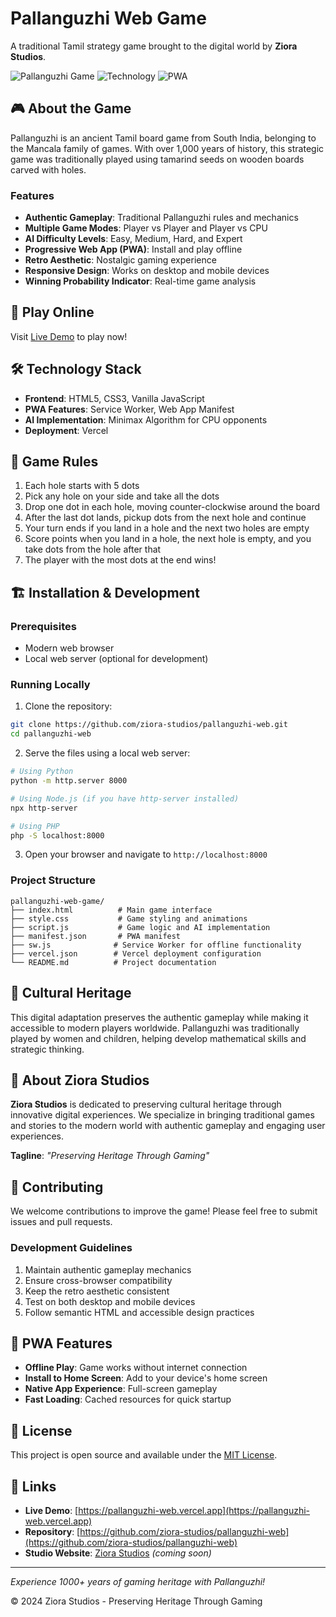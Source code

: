 # Pallanguzhi Web Game

A traditional Tamil strategy game brought to the digital world by **Ziora Studios**.

![Pallanguzhi Game](https://img.shields.io/badge/Game-Pallanguzhi-success)
![Technology](https://img.shields.io/badge/Technology-HTML5%20%7C%20CSS3%20%7C%20JavaScript-blue)
![PWA](https://img.shields.io/badge/PWA-Ready-purple)

## 🎮 About the Game

Pallanguzhi is an ancient Tamil board game from South India, belonging to the Mancala family of games. With over 1,000 years of history, this strategic game was traditionally played using tamarind seeds on wooden boards carved with holes.

### Features

- **Authentic Gameplay**: Traditional Pallanguzhi rules and mechanics
- **Multiple Game Modes**: Player vs Player and Player vs CPU
- **AI Difficulty Levels**: Easy, Medium, Hard, and Expert
- **Progressive Web App (PWA)**: Install and play offline
- **Retro Aesthetic**: Nostalgic gaming experience
- **Responsive Design**: Works on desktop and mobile devices
- **Winning Probability Indicator**: Real-time game analysis

## 🚀 Play Online

Visit [Live Demo](https://pallanguzhi-web.vercel.app) to play now!

## 🛠️ Technology Stack

- **Frontend**: HTML5, CSS3, Vanilla JavaScript
- **PWA Features**: Service Worker, Web App Manifest
- **AI Implementation**: Minimax Algorithm for CPU opponents
- **Deployment**: Vercel

## 🎯 Game Rules

1. Each hole starts with 5 dots
2. Pick any hole on your side and take all the dots
3. Drop one dot in each hole, moving counter-clockwise around the board
4. After the last dot lands, pickup dots from the next hole and continue
5. Your turn ends if you land in a hole and the next two holes are empty
6. Score points when you land in a hole, the next hole is empty, and you take dots from the hole after that
7. The player with the most dots at the end wins!

## 🏗️ Installation & Development

### Prerequisites
- Modern web browser
- Local web server (optional for development)

### Running Locally

1. Clone the repository:
```bash
git clone https://github.com/ziora-studios/pallanguzhi-web.git
cd pallanguzhi-web
```

2. Serve the files using a local web server:
```bash
# Using Python
python -m http.server 8000

# Using Node.js (if you have http-server installed)
npx http-server

# Using PHP
php -S localhost:8000
```

3. Open your browser and navigate to `http://localhost:8000`

### Project Structure

```
pallanguzhi-web-game/
├── index.html          # Main game interface
├── style.css           # Game styling and animations
├── script.js           # Game logic and AI implementation
├── manifest.json       # PWA manifest
├── sw.js              # Service Worker for offline functionality
├── vercel.json        # Vercel deployment configuration
└── README.md          # Project documentation
```

## 🎨 Cultural Heritage

This digital adaptation preserves the authentic gameplay while making it accessible to modern players worldwide. Pallanguzhi was traditionally played by women and children, helping develop mathematical skills and strategic thinking.

## 🏢 About Ziora Studios

**Ziora Studios** is dedicated to preserving cultural heritage through innovative digital experiences. We specialize in bringing traditional games and stories to the modern world with authentic gameplay and engaging user experiences.

**Tagline**: *"Preserving Heritage Through Gaming"*

## 🤝 Contributing

We welcome contributions to improve the game! Please feel free to submit issues and pull requests.

### Development Guidelines

1. Maintain authentic gameplay mechanics
2. Ensure cross-browser compatibility
3. Keep the retro aesthetic consistent
4. Test on both desktop and mobile devices
5. Follow semantic HTML and accessible design practices

## 📱 PWA Features

- **Offline Play**: Game works without internet connection
- **Install to Home Screen**: Add to your device's home screen
- **Native App Experience**: Full-screen gameplay
- **Fast Loading**: Cached resources for quick startup

## 📄 License

This project is open source and available under the [MIT License](LICENSE).

## 🔗 Links

- **Live Demo**: [https://pallanguzhi-web.vercel.app](https://pallanguzhi-web.vercel.app)
- **Repository**: [https://github.com/ziora-studios/pallanguzhi-web](https://github.com/ziora-studios/pallanguzhi-web)
- **Studio Website**: [Ziora Studios](https://ziorastudios.com) *(coming soon)*

---

*Experience 1000+ years of gaming heritage with Pallanguzhi!*

© 2024 Ziora Studios - Preserving Heritage Through Gaming